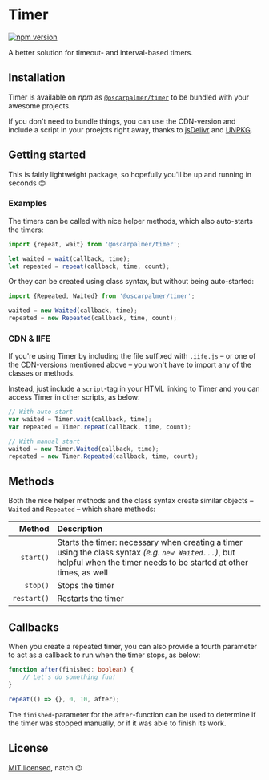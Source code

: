 # Timer

[![npm version](https://badge.fury.io/js/@oscarpalmer%2Ftimer.svg)](https://badge.fury.io/js/@oscarpalmer%2Ftimer)

A better solution for timeout- and interval-based timers.

## Installation

Timer is available on _npm_ as [`@oscarpalmer/timer`](https://www.npmjs.com/package/@oscarpalmer/timer) to be bundled with your awesome projects.

If you don't need to bundle things, you can use the CDN-version and include a script in your proejcts right away, thanks to [jsDelivr](https://www.jsdelivr.com/package/npm/@oscarpalmer/timer) and  [UNPKG](https://unpkg.com/@oscarpalmer/timer).

## Getting started

This is fairly lightweight package, so hopefully you'll be up and running in seconds :blush:

### Examples

The timers can be called with nice helper methods, which also auto-starts the timers:

```typescript
import {repeat, wait} from '@oscarpalmer/timer';

let waited = wait(callback, time);
let repeated = repeat(callback, time, count);
```

Or they can be created using class syntax, but without being auto-started:

```typescript
import {Repeated, Waited} from '@oscarpalmer/timer';

waited = new Waited(callback, time);
repeated = new Repeated(callback, time, count);
```

### CDN & IIFE

If you're using Timer by including the file suffixed with `.iife.js` – or one of the CDN-versions mentioned above – you won't have to import any of the classes or methods.

Instead, just include a `script`-tag in your HTML linking to Timer and you can access Timer in other scripts, as below:

```javascript
// With auto-start
var waited = Timer.wait(callback, time);
var repeated = Timer.repeat(callback, time, count);

// With manual start
waited = new Timer.Waited(callback, time);
repeated = new Timer.Repeated(callback, time, count);
```

## Methods

Both the nice helper methods and the class syntax create similar objects – `Waited` and `Repeated` – which share methods:

|Method|Description|
|-----:|:----------|
|`start()`|Starts the timer: necessary when creating a timer using the class syntax _(e.g. `new Waited...`)_, but helpful when the timer needs to be started at other times, as well|
|`stop()`|Stops the timer|
|`restart()`|Restarts the timer|

## Callbacks

When you create a repeated timer, you can also provide a fourth parameter to act as a callback to run when the timer stops, as below:

```typescript
function after(finished: boolean) {
	// Let's do something fun!
}

repeat(() => {}, 0, 10, after);
```

The `finished`-parameter for the `after`-function can be used to determine if the timer was stopped manually, or if it was able to finish its work.

## License

[MIT licensed](LICENSE), natch :wink:
